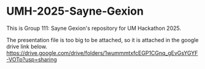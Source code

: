 # UMH-2025-Sayne-Gexion
This is Group 111: Sayne Gexion's repository for UM Hackathon 2025.

The presentation file is too big to be attached, so it is attached in the google drive link below.
https://drive.google.com/drive/folders/1wummmtxfcEGP1CGnq_gEvGsYGYF-VOTp?usp=sharing
